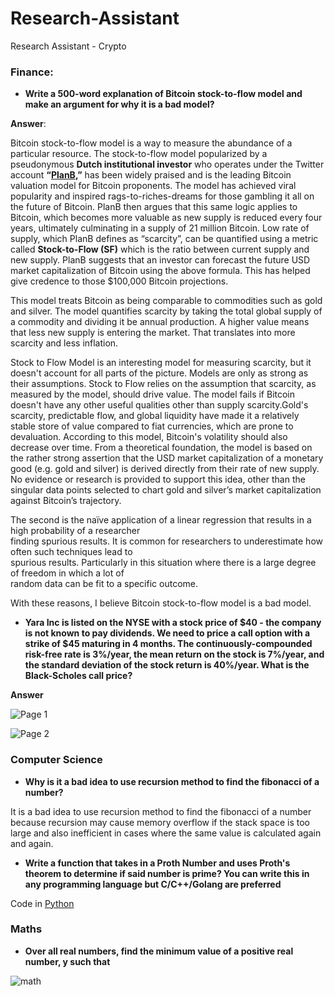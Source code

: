 # Research-Assistant


Research Assistant - Crypto


### Finance:

- **Write a 500-word explanation of Bitcoin stock-to-flow model and make an argument for why it is a bad model?**

**Answer**:

Bitcoin stock-to-flow model is a way to measure the abundance of a particular resource. The stock-to-flow model popularized by a pseudonymous **Dutch institutional investor** who operates under the Twitter account **“[PlanB](https://twitter.com/100trillionusd),”** has been widely praised and is the leading Bitcoin valuation model for Bitcoin proponents.  The model has achieved viral popularity and inspired rags-to-riches-dreams for those gambling it all on the future of Bitcoin. PlanB then argues that this same logic applies to Bitcoin, which becomes more valuable as new supply is reduced every four years, ultimately culminating in a supply of 21 million Bitcoin. Low rate of supply, which PlanB defines as “scarcity”, can be quantified using a metric called **Stock-to-Flow (SF)** which is the ratio between current supply and new supply. PlanB suggests that an investor can forecast the future USD market capitalization of Bitcoin using the above formula. This has helped give credence to those $100,000 Bitcoin projections.

This model treats Bitcoin as being comparable to commodities such as gold and silver. The model quantifies 
scarcity by taking the total global supply of a commodity and dividing it be annual production. A higher value 
means that less new supply is entering the market. That translates into more scarcity and less inflation.


Stock to Flow Model is an interesting model for measuring scarcity, but it doesn't  account for all parts of the picture. Models are only as strong as their assumptions. Stock to Flow relies on the assumption that scarcity, as measured by the model, should drive value. The model fails if Bitcoin doesn't have any other useful qualities other than supply scarcity.Gold's scarcity, predictable flow, and global liquidity have made it a relatively stable store of value compared to fiat currencies, which are prone to devaluation. According to this model, Bitcoin's volatility should also decrease over time. From a theoretical foundation, the model is based on the rather strong assertion that the USD market capitalization of a monetary good (e.g. gold and silver) is derived directly from their rate of new supply. No evidence or research is provided to support this idea, other than the singular data points selected to chart gold and silver’s market capitalization against Bitcoin’s trajectory. 

The second is the naïve application of a linear regression that results in a high probability of a researcher  
finding spurious results.  It is common for researchers to underestimate how often such techniques lead to  
spurious results. Particularly in this situation where there is a large degree of freedom in which a lot of  
random data can be fit to a specific outcome.

With these reasons, I believe Bitcoin stock-to-flow model is a bad model.

     

-  **Yara Inc is listed on the NYSE with a stock price of $40 - the company is not known to pay dividends. We need to price a call option with a strike of $45 maturing in 4 months. The continuously-compounded risk-free rate is 3%/year, the mean return on the stock is 7%/year, and the standard deviation of the stock return is 40%/year. What is the Black-Scholes call price?**

**Answer**



![Page 1](https://user-images.githubusercontent.com/18138100/93718813-5a6c9680-fb76-11ea-9a45-1b9349655ede.jpg)


![Page 2](https://user-images.githubusercontent.com/18138100/93718816-60fb0e00-fb76-11ea-9c70-51e72c0a4551.jpg)




### Computer Science

- **Why is it a bad idea to use recursion method to find the fibonacci of a number?**

It is a bad idea to use recursion method to find the fibonacci of a number because recursion may cause memory overflow if the stack space is too large and also inefficient in cases where the same value is calculated again and again.



- **Write a function that takes in a Proth Number and uses Proth's theorem to determine if said number is prime? You can write this in any programming language but C/C++/Golang are preferred**

Code in [Python](https://github.com/makozi/Research-Assistant/blob/master/proth.py) 


### Maths


- **Over all real numbers, find the minimum value of a positive real number, y such that**


![math](https://user-images.githubusercontent.com/18138100/93685568-1f039680-faa8-11ea-9abf-c4bb974e7fe8.PNG)



